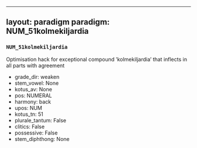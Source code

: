 
---
layout: paradigm
paradigm: NUM_51kolmekiljardia
---
### ` NUM_51kolmekiljardia `

Optimisation hack for exceptional compound ’kolmekiljardia’ that inflects in all parts with agreement
* grade_dir: weaken
* stem_vowel: None
* kotus_av: None
* pos: NUMERAL
* harmony: back
* upos: NUM
* kotus_tn: 51
* plurale_tantum: False
* clitics: False
* possessive: False
* stem_diphthong: None
